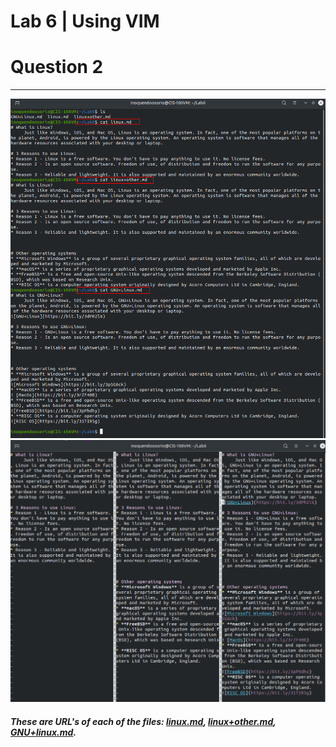 # Lab 6 | Using VIM
# Question 2
---
![image-cat](../../images/lab6-imgs/lab6-question-2.cat.png)
![image-vim](../../images/lab6-imgs/lab6-question-2.vim.png)


##### These are URL's of each of the files: [linux.md](https://github.com/Newtones91-io/cis106-fall21/blob/main/labs/Lab6/linux.md), [linux+other.md](https://github.com/Newtones91-io/cis106-fall21/blob/main/labs/Lab6/linux%2Bother.md), [GNU+linux.md](https://github.com/Newtones91-io/cis106-fall21/blob/main/labs/Lab6/GNU%2BLinux.md).